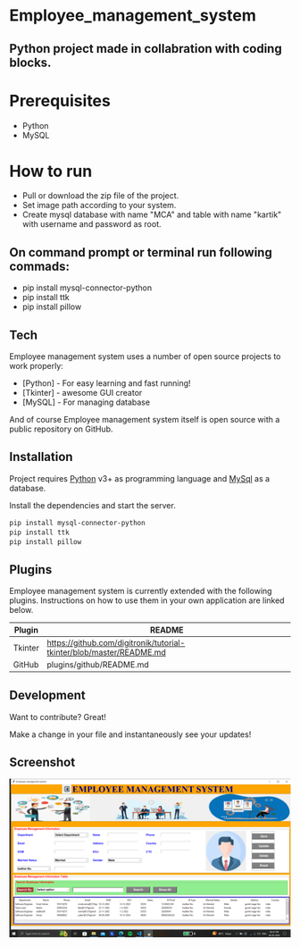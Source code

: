 
# Employee_management_system
## Python project made in collabration with coding blocks.

# Prerequisites
- Python
- MySQL

# How to run
- Pull or download the zip file of the project.
- Set image path according to your system.
- Create mysql database with name "MCA" and table with name "kartik" with username and password as root.
## On command prompt or terminal run following commads:
- pip install mysql-connector-python
- pip install ttk
- pip install pillow

## Tech

Employee management system uses a number of open source projects to work properly:

- [Python] - For easy learning and fast running!
- [Tkinter] - awesome GUI creator
- [MySQL] - For managing database

And of course Employee management system itself is open source with a public repository on GitHub.

## Installation

Project requires [Python](https://www.python.org/downloads/) v3+ as programming language and [MySql](https://dev.mysql.com/downloads/installer/) as a database.

Install the dependencies and start the server.

```sh
pip install mysql-connector-python
pip install ttk
pip install pillow
```

## Plugins

Employee management system is currently extended with the following plugins.
Instructions on how to use them in your own application are linked below.

| Plugin | README |
| ------ | ------ |
| Tkinter | https://github.com/digitronik/tutorial-tkinter/blob/master/README.md |
| GitHub |  plugins/github/README.md |

## Development

Want to contribute? Great!

Make a change in your file and instantaneously see your updates!

## Screenshot

![Screenshot](./images/Screenshot(18).png)
